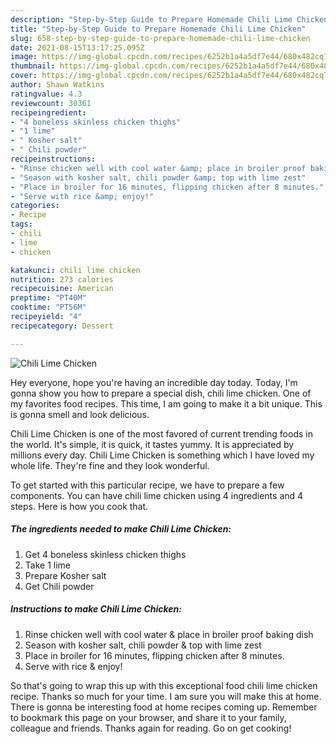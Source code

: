 ```yaml
---
description: "Step-by-Step Guide to Prepare Homemade Chili Lime Chicken"
title: "Step-by-Step Guide to Prepare Homemade Chili Lime Chicken"
slug: 658-step-by-step-guide-to-prepare-homemade-chili-lime-chicken
date: 2021-08-15T13:17:25.095Z
image: https://img-global.cpcdn.com/recipes/6252b1a4a5df7e44/680x482cq70/chili-lime-chicken-recipe-main-photo.jpg
thumbnail: https://img-global.cpcdn.com/recipes/6252b1a4a5df7e44/680x482cq70/chili-lime-chicken-recipe-main-photo.jpg
cover: https://img-global.cpcdn.com/recipes/6252b1a4a5df7e44/680x482cq70/chili-lime-chicken-recipe-main-photo.jpg
author: Shawn Watkins
ratingvalue: 4.3
reviewcount: 30361
recipeingredient:
- "4 boneless skinless chicken thighs"
- "1 lime"
- " Kosher salt"
- " Chili powder"
recipeinstructions:
- "Rinse chicken well with cool water &amp; place in broiler proof baking dish"
- "Season with kosher salt, chili powder &amp; top with lime zest"
- "Place in broiler for 16 minutes, flipping chicken after 8 minutes."
- "Serve with rice &amp; enjoy!"
categories:
- Recipe
tags:
- chili
- lime
- chicken

katakunci: chili lime chicken 
nutrition: 273 calories
recipecuisine: American
preptime: "PT40M"
cooktime: "PT56M"
recipeyield: "4"
recipecategory: Dessert

---
```



![Chili Lime Chicken](https://img-global.cpcdn.com/recipes/6252b1a4a5df7e44/680x482cq70/chili-lime-chicken-recipe-main-photo.jpg)

Hey everyone, hope you're having an incredible day today. Today, I'm gonna show you how to prepare a special dish, chili lime chicken. One of my favorites food recipes. This time, I am going to make it a bit unique. This is gonna smell and look delicious.



Chili Lime Chicken is one of the most favored of current trending foods in the world. It's simple, it is quick, it tastes yummy. It is appreciated by millions every day. Chili Lime Chicken is something which I have loved my whole life. They're fine and they look wonderful.


To get started with this particular recipe, we have to prepare a few components. You can have chili lime chicken using 4 ingredients and 4 steps. Here is how you cook that.

<!--inarticleads1-->

##### The ingredients needed to make Chili Lime Chicken:

1. Get 4 boneless skinless chicken thighs
1. Take 1 lime
1. Prepare  Kosher salt
1. Get  Chili powder




<!--inarticleads2-->

##### Instructions to make Chili Lime Chicken:

1. Rinse chicken well with cool water &amp; place in broiler proof baking dish
1. Season with kosher salt, chili powder &amp; top with lime zest
1. Place in broiler for 16 minutes, flipping chicken after 8 minutes.
1. Serve with rice &amp; enjoy!




So that's going to wrap this up with this exceptional food chili lime chicken recipe. Thanks so much for your time. I am sure you will make this at home. There is gonna be interesting food at home recipes coming up. Remember to bookmark this page on your browser, and share it to your family, colleague and friends. Thanks again for reading. Go on get cooking!
